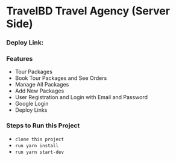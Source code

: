 # TravelBD Travel Agency (Server Side)

### Deploy Link:

### Features

* Tour Packages
* Book Tour Packages and See Orders
* Manage All Packages
* Add New Packages
* User Registration and Login with Email and Password
* Google Login
* Deploy Links

### Steps to Run this Project

* `clone this project`
* `run yarn install`
* `run yarn start-dev`